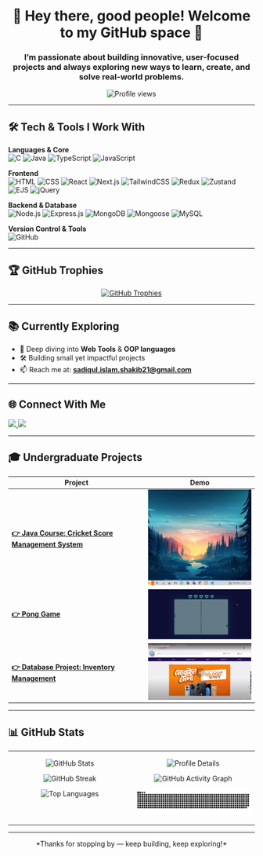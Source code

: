 <!-- PROFILE HEADER -->
<h1 align="center">👋 Hey there, good people! Welcome to my GitHub space 🚀</h1>

<h3 align="center">
  I’m passionate about building innovative, user-focused projects and always exploring new ways to learn, create, and solve real-world problems.
</h3>

<p align="center">
  <img src="https://komarev.com/ghpvc/?username=bytecrister&label=Profile%20views&color=0e75b6&style=flat" alt="Profile views" />
</p>

---

## 🛠 Tech & Tools I Work With

<p align="center">
  
**Languages & Core**
<br/>
![C](https://img.shields.io/badge/C-A8B9CC?style=for-the-badge&logo=c&logoColor=white)
![Java](https://img.shields.io/badge/Java-007396?style=for-the-badge&logo=java&logoColor=white)
![TypeScript](https://img.shields.io/badge/TypeScript-3178C6?style=for-the-badge&logo=typescript&logoColor=white)
![JavaScript](https://img.shields.io/badge/JavaScript-F7DF1E?style=for-the-badge&logo=javascript&logoColor=black)

**Frontend**
<br/>
![HTML](https://img.shields.io/badge/HTML5-239120?style=for-the-badge&logo=html5&logoColor=white)
![CSS](https://img.shields.io/badge/CSS3-1572B6?style=for-the-badge&logo=css3&logoColor=white)
![React](https://img.shields.io/badge/React-61DAFB?style=for-the-badge&logo=react&logoColor=black)
![Next.js](https://img.shields.io/badge/Next.js-000000?style=for-the-badge&logo=nextdotjs&logoColor=white)
![TailwindCSS](https://img.shields.io/badge/Tailwind_CSS-06B6D4?style=for-the-badge&logo=tailwindcss&logoColor=white)
![Redux](https://img.shields.io/badge/Redux-764ABC?style=for-the-badge&logo=redux&logoColor=white)
![Zustand](https://img.shields.io/badge/Zustand-FF4F00?style=for-the-badge&logo=zustand&logoColor=white)
![EJS](https://img.shields.io/badge/EJS-023430?style=for-the-badge&logo=ejs&logoColor=white)
![jQuery](https://img.shields.io/badge/jQuery-0769AD?style=for-the-badge&logo=jquery&logoColor=white)

**Backend & Database**
<br/>
![Node.js](https://img.shields.io/badge/Node.js-339933?style=for-the-badge&logo=nodedotjs&logoColor=white)
![Express.js](https://img.shields.io/badge/Express.js-000000?style=for-the-badge&logo=express&logoColor=white)
![MongoDB](https://img.shields.io/badge/MongoDB-47A248?style=for-the-badge&logo=mongodb&logoColor=white)
![Mongoose](https://img.shields.io/badge/Mongoose-AA2929?style=for-the-badge&logo=mongoose&logoColor=white)
![MySQL](https://img.shields.io/badge/MySQL-4479A1?style=for-the-badge&logo=mysql&logoColor=white)

**Version Control & Tools**
<br/>
![GitHub](https://img.shields.io/badge/GitHub-181717?style=for-the-badge&logo=github&logoColor=white)

</p>

---

## 🏆 GitHub Trophies

<p align="center">
  <a href="https://github.com/ryo-ma/github-profile-trophy">
    <img src="https://github-profile-trophy.vercel.app/?username=bytecrister&theme=flat" alt="GitHub Trophies" />
  </a>
</p>

---

## 📚 Currently Exploring
- 🌱 Deep diving into **Web Tools** & **OOP languages**
- 🛠 Building small yet impactful projects
- 📫 Reach me at: **sadiqul.islam.shakib21@gmail.com**

---

## 🌐 Connect With Me

<p align="left">
  <a href="https://www.facebook.com/sadiqulislam.shakib.33" target="_blank">
    <img src="https://img.shields.io/badge/Facebook-1877f2?style=for-the-badge&logo=facebook&logoColor=white" />
  </a>
  <a href="https://instagram.com/_sadiqul_islam_shakib_" target="_blank">
    <img src="https://img.shields.io/badge/Instagram-e4405f?style=for-the-badge&logo=instagram&logoColor=white" />
  </a>
</p>

---

## 🎓 Undergraduate Projects

| Project | Demo |
|---------|------|
| **[👉 Java Course: Cricket Score Management System](https://github.com/ByteCrister/NEUB-Projects-From-_22_)** | <img src="gifs/cricket_score_management.gif" width="300" alt="Cricket Score Management System" /> |
| **[👉 Pong Game](https://github.com/ByteCrister/PONG-Game)** | <img src="gifs/pong_game.gif" width="300" alt="Pong Game" /> |
| **[👉 Database Project: Inventory Management](https://github.com/ByteCrister/Database-Project--2-2)** | <img src="gifs/inventory_management.gif" width="300" alt="Inventory Management" /> |

---

## 📊 GitHub Stats

<table>
<tr>
<td width="50%" valign="top">

<!-- Main Stats -->
<p align="center">
  <img src="https://github-readme-stats.vercel.app/api?username=bytecrister&show_icons=true&locale=en&theme=tokyonight" alt="GitHub Stats" />
</p>

<!-- Streak Stats -->
<p align="center">
  <img src="https://github-readme-streak-stats.herokuapp.com/?user=bytecrister&theme=tokyonight" alt="GitHub Streak" />
</p>

<!-- Top Languages -->
<p align="center">
  <img src="https://github-readme-stats.vercel.app/api/top-langs?username=bytecrister&show_icons=true&locale=en&layout=compact&theme=tokyonight" alt="Top Languages" />
</p>

</td>
<td width="50%" valign="top">

<!-- Profile Summary Card -->
<p align="center">
  <img src="https://github-profile-summary-cards.vercel.app/api/cards/profile-details?username=bytecrister&theme=tokyonight" alt="Profile Details" />
</p>

<!-- Activity Graph -->
<p align="center">
  <img src="https://github-readme-activity-graph.vercel.app/graph?username=bytecrister&theme=tokyo-night&bg_color=1a1b27&hide_border=true&line=70a5fd&point=f9f9f9" alt="GitHub Activity Graph" />
</p>

<!-- Snake Animation -->
<p align="center">
  <img src="https://raw.githubusercontent.com/platane/snk/output/github-contribution-grid-snake.svg" alt="Snake animation showing commits" />
</p>

</td>
</tr>
</table>


---

<p align="center">
   *Thanks for stopping by — keep building, keep exploring!*
</p>
